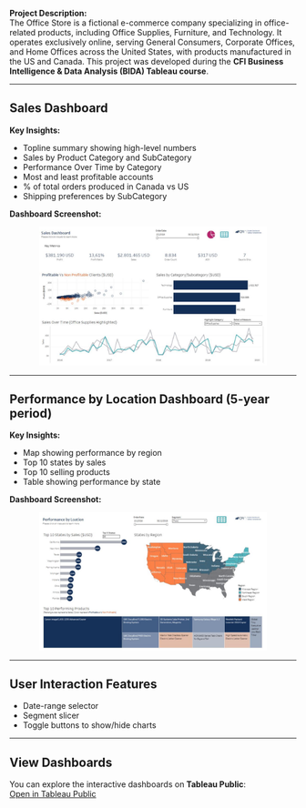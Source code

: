 
**Project Description:**  
The Office Store is a fictional e-commerce company specializing in office-related products, including Office Supplies, Furniture, and Technology. It operates exclusively online, serving General Consumers, Corporate Offices, and Home Offices across the United States, with products manufactured in the US and Canada. This project was developed during the **CFI Business Intelligence & Data Analysis (BIDA) Tableau course**.

---

## Sales Dashboard

**Key Insights:**  
- Topline summary showing high-level numbers  
- Sales by Product Category and SubCategory  
- Performance Over Time by Category  
- Most and least profitable accounts  
- % of total orders produced in Canada vs US  
- Shipping preferences by SubCategory  

**Dashboard Screenshot:**  
<p align="center">
  <img src="images/Sales_dashboard_screenshot.JPG" alt="Sales Dashboard" width="400"/>
</p>

---

## Performance by Location Dashboard (5-year period)

**Key Insights:**  
- Map showing performance by region  
- Top 10 states by sales  
- Top 10 selling products  
- Table showing performance by state  

**Dashboard Screenshot:**  
<p align="center">
  <img src="images/Performance_by_location_dashboard_screenshot.JPG" alt="Performance by Location Dashboard" width="400"/>
</p>

---

## User Interaction Features
- Date-range selector  
- Segment slicer  
- Toggle buttons to show/hide charts  

---

## View Dashboards
You can explore the interactive dashboards on **Tableau Public**:  
[Open in Tableau Public](https://public.tableau.com/views/TableauFundamentals_17467114466740/SalesDashboard?:language=es-ES&publish=yes&:sid=&:redirect=auth&:display_count=n&:origin=viz_share_link)

